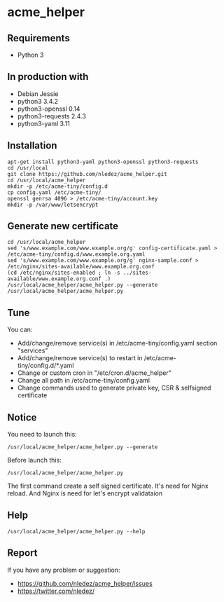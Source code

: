 # acme_helper

## Requirements

* Python 3

## In production with

* Debian Jessie
* python3 3.4.2
* python3-openssl 0.14
* python3-requests 2.4.3
* python3-yaml 3.11

## Installation
```
apt-get install python3-yaml python3-openssl python3-requests
cd /usr/local
git clone https://github.com/nledez/acme_helper.git
cd /usr/local/acme_helper
mkdir -p /etc/acme-tiny/config.d
cp config.yaml /etc/acme-tiny/
openssl genrsa 4096 > /etc/acme-tiny/account.key
mkdir -p /var/www/letsencrypt
```

## Generate new certificate
```
cd /usr/local/acme_helper
sed 's/www.example.com/www.example.org/g' config-certificate.yaml > /etc/acme-tiny/config.d/www.example.org.yaml
sed 's/www.example.com/www.example.org/g' nginx-sample.conf > /etc/nginx/sites-available/www.example.org.conf
(cd /etc/nginx/sites-enabled ; ln -s ../sites-available/www.example.org.conf .)
/usr/local/acme_helper/acme_helper.py --generate
/usr/local/acme_helper/acme_helper.py
```

## Tune

You can:
* Add/change/remove service(s) in /etc/acme-tiny/config.yaml section "services"
* Add/change/remove service(s) to restart in /etc/acme-tiny/config.d/*.yaml
* Change or custom cron in "/etc/cron.d/acme_helper"
* Change all path in /etc/acme-tiny/config.yaml
* Change commands used to generate private key, CSR & selfsigned certificate

## Notice

You need to launch this:
```
/usr/local/acme_helper/acme_helper.py --generate
```

Before launch this:
```
/usr/local/acme_helper/acme_helper.py
```

The first command create a self signed certificate. It's need for Nginx reload.
And Nginx is need for let's encrypt validataion

## Help

```
/usr/local/acme_helper/acme_helper.py --help
```

## Report

If you have any problem or suggestion:
* https://github.com/nledez/acme_helper/issues
* https://twitter.com/nledez/
